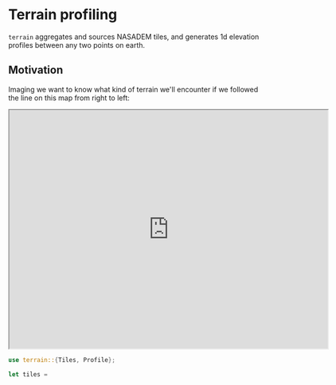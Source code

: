 # Terrain profiling

`terrain` aggregates and sources NASADEM tiles, and generates 1d
elevation profiles between any two points on earth.

## Motivation

Imaging we want to know what kind of terrain we'll encounter if we followed the line on this map from right to left:


<iframe src="https://www.google.com/maps/d/u/0/embed?mid=1Q4TbMv-ZmAa4Uf6FizvkhQD3Ww2A498&ehbc=2E312F" width="640" height="480"></iframe>

```rust
use terrain::{Tiles, Profile};

let tiles = 

